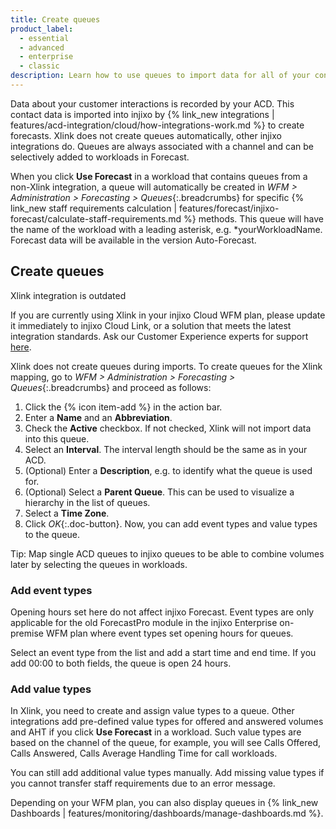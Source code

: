 ```yaml
---
title: Create queues
product_label:
  - essential
  - advanced
  - enterprise
  - classic
description: Learn how to use queues to import data for all of your contact channels.
---
```


Data about your customer interactions is recorded by your ACD. This contact data is imported into injixo by {% link_new integrations | features/acd-integration/cloud/how-integrations-work.md %} to create forecasts. Xlink does not create queues automatically, other injixo integrations do. Queues are always associated with a channel and can be selectively added to workloads in Forecast.

When you click **Use Forecast** in a workload that contains queues from a non-Xlink integration, a queue will automatically be created in _WFM > Administration > Forecasting > Queues_{:.breadcrumbs} for specific {% link_new staff requirements calculation | features/forecast/injixo-forecast/calculate-staff-requirements.md %} methods. This queue will have the name of the workload with a leading asterisk, e.g. \*yourWorkloadName. Forecast data will be available in the version Auto-Forecast. 

## Create queues

<div markdown="1" class="hint-box-default hint-box-red">

Xlink integration is outdated

If you are currently using Xlink in your injixo Cloud WFM plan, please update it immediately to injixo Cloud Link, or a solution that meets the latest integration standards. Ask our Customer Experience experts for support [here](https://www.injixo.com/contact/?message_type=support-enquiry&message=Please%20help%20me%20to%20update%20my%20integration.%20I%20understand%20this%20is%20required%20to%20ensure%20continuous%20data%20import%20to%20injixo%20after%20January%2030,%202023.).

</div>

Xlink does not create queues during imports. To create queues for the Xlink mapping, go to _WFM > Administration > Forecasting > Queues_{:.breadcrumbs} and proceed as follows:

1. Click the {% icon item-add %} in the action bar.
2. Enter a **Name** and an **Abbreviation**.
3. Check the **Active** checkbox. If not checked, Xlink will not import data into this queue.
4. Select an **Interval**. The interval length should be the same as in your ACD.
5. (Optional) Enter a **Description**, e.g. to identify what the queue is used for.
6. (Optional) Select a **Parent Queue**. This can be used to visualize a hierarchy in the list of queues.
7. Select a **Time Zone**.
8. Click _OK_{:.doc-button}.
   Now, you can add event types and value types to the queue.

Tip: Map single ACD queues to injixo queues to be able to combine volumes later by selecting the queues in workloads.

### Add event types

Opening hours set here do not affect injixo Forecast. Event types are only applicable for the old ForecastPro module in the injixo Enterprise on-premise WFM plan where event types set opening hours for queues.

Select an event type from the list and add a start time and end time. If you add 00:00 to both fields, the queue is open 24 hours.

### Add value types

In Xlink, you need to create and assign value types to a queue. Other integrations add pre-defined value types for offered and answered volumes and AHT if you click **Use Forecast** in a workload. Such value types are based on the channel of the queue, for example, you will see Calls Offered, Calls Answered, Calls Average Handling Time for call workloads.

You can still add additional value types manually. Add missing value types if you cannot transfer staff requirements due to an error message.


Depending on your WFM plan, you can also display queues in {% link_new Dashboards | features/monitoring/dashboards/manage-dashboards.md %}.
